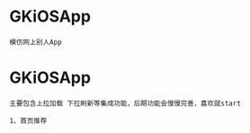 
# GKiOSApp

    模仿网上别人App

# GKiOSApp

    主要包含上拉加载 下拉刷新等集成功能，后期功能会慢慢完善，喜欢就start
    
    1、首页推荐
    
    